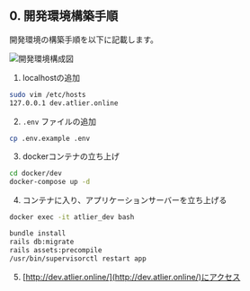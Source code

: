 ## 0. 開発環境構築手順

開発環境の構築手順を以下に記載します。

![開発環境構成図](https://user-images.githubusercontent.com/72424114/124074758-ec4aed80-da7e-11eb-8a76-48a2f8a2f35a.png)

1. localhostの追加

```bash
sudo vim /etc/hosts
127.0.0.1 dev.atlier.online
```

2. `.env` ファイルの追加

```bash
cp .env.example .env
```

3. dockerコンテナの立ち上げ

```bash
cd docker/dev
docker-compose up -d
```

4. コンテナに入り、アプリケーションサーバーを立ち上げる

```bash
docker exec -it atlier_dev bash

bundle install
rails db:migrate
rails assets:precompile
/usr/bin/supervisorctl restart app
```

5. [http://dev.atlier.online/](http://dev.atlier.online/)にアクセス

